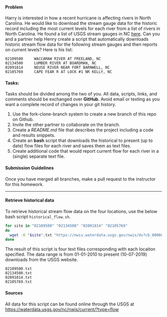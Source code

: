 #### Problem
Harry is interested in how a recent hurricane is affecting rivers in North Carolina.  He would like to download the stream gauge data for the historic record including the most current levels for each river from a list of rivers in North Carolina. He found a list of USGS stream gauges in NC [here](https://waterdata.usgs.gov/nc/nwis/current/?type=flow). Can you and a partner help Henry create a script that automatically downloads historic stream flow data for the following stream gauges and then reports on current levels?  Here is his list:

```
02109500	 WACCAMAW RIVER AT FREELAND, NC
02134500	 LUMBER RIVER AT BOARDMAN, NC
02091814	 NEUSE RIVER NEAR FORT BARNWELL, NC 		 
02105769	 CAPE FEAR R AT LOCK #1 NR KELLY, NC
```

#### Tasks:

Tasks should be divided among the two of you.  All data, scripts, links, and comments should be exchanged over __GitHub__. Avoid email or texting as you want a complete record of changes in your git history.

1)	Use the fork-clone-branch system to create a new branch of this repo on Github.
2)  Invite the other partner to collaborate on the branch.
2)	Create a _README.md_ file that describes the project including a code and results snippets.
3)	Create an __bash__ script that downloads the historical to present (up to date) flow files for each river and saves them as text files.
4)	Create additional code that would report current flow for each river in a (single) separate text file.

#### Submission Guidelines

Once you have merged all branches, make a pull request to the instructor for this homework.


---------
#### Retrieve historical data
To retrieve historical stream flow data on the four locations, use the below bash script `historical_flow.sh`.  

```bash
for site in "02109500" "02134500" "02091814" "02105769"
do
  wget -O "$site".txt "https://nwis.waterdata.usgs.gov/nwis/dv?cb_00060=on&format=rdb&site_no=${site}&referred_module=sw&period=&begin_date=2010-01-01&end_date=2019-10-07"
done
```
The result of this script is four text files corresponding with each locaiton specified. The data range is from 01-01-2010 to present (10-07-2019) downloads from the USGS website. 
```
02109500.txt
02134500.txt
02091814.txt
02105769.txt
```

#### Sources
All data for this script can be found online through the USGS at https://waterdata.usgs.gov/nc/nwis/current/?type=flow 